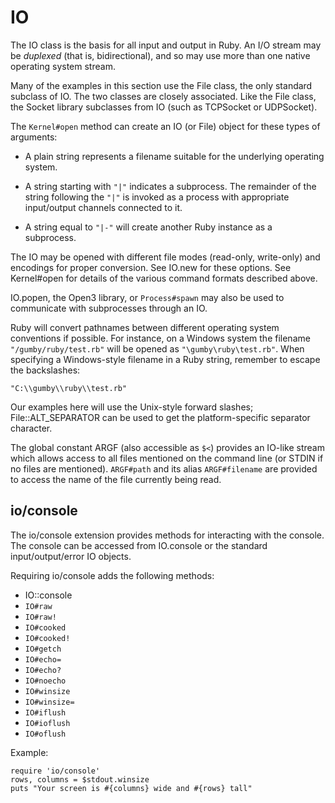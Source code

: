# IO

The IO class is the basis for all input and output in Ruby. An I/O stream may
be *duplexed* (that is, bidirectional), and so may use more than one native
operating system stream.

Many of the examples in this section use the File class, the only standard
subclass of IO. The two classes are closely associated.  Like the File class,
the Socket library subclasses from IO (such as TCPSocket or UDPSocket).

The `Kernel#open` method can create an IO (or File) object for these types of
arguments:

*   A plain string represents a filename suitable for the underlying operating
    system.

*   A string starting with `"|"` indicates a subprocess. The remainder of the
    string following the `"|"` is invoked as a process with appropriate
    input/output channels connected to it.

*   A string equal to `"|-"` will create another Ruby instance as a
    subprocess.


The IO may be opened with different file modes (read-only, write-only) and
encodings for proper conversion.  See IO.new for these options.  See
Kernel#open for details of the various command formats described above.

IO.popen, the Open3 library, or  `Process#spawn` may also be used to communicate
with subprocesses through an IO.

Ruby will convert pathnames between different operating system conventions if
possible.  For instance, on a Windows system the filename
`"/gumby/ruby/test.rb"` will be opened as `"\gumby\ruby\test.rb"`.  When
specifying a Windows-style filename in a Ruby string, remember to escape the
backslashes:

    "C:\\gumby\\ruby\\test.rb"

Our examples here will use the Unix-style forward slashes; File::ALT_SEPARATOR
can be used to get the platform-specific separator character.

The global constant ARGF (also accessible as `$<`) provides an IO-like stream
which allows access to all files mentioned on the command line (or STDIN if no
files are mentioned). `ARGF#path` and its alias `ARGF#filename` are provided to
access the name of the file currently being read.

## io/console

The io/console extension provides methods for interacting with the console. 
The console can be accessed from IO.console or the standard input/output/error
IO objects.

Requiring io/console adds the following methods:

*   IO::console
*   `IO#raw`
*   `IO#raw!`
*   `IO#cooked`
*   `IO#cooked!`
*   `IO#getch`
*   `IO#echo=`
*   `IO#echo?`
*   `IO#noecho`
*   `IO#winsize`
*   `IO#winsize=`
*   `IO#iflush`
*   `IO#ioflush`
*   `IO#oflush`


Example:

    require 'io/console'
    rows, columns = $stdout.winsize
    puts "Your screen is #{columns} wide and #{rows} tall"